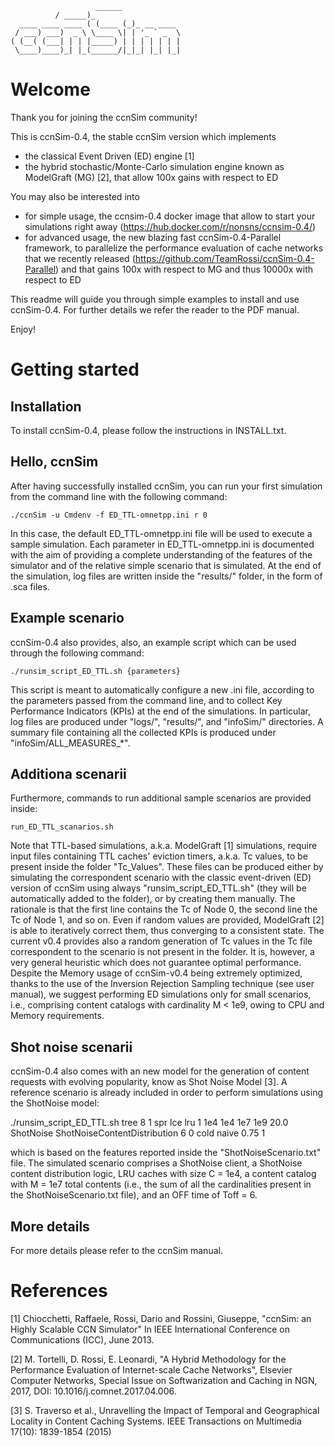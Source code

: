 

````
                   ______
		  / _____)_	      
  ____ ____ ____ ( (____ (_)_ __ ____  
 / ___) ___)  _ \ \____ \| | '_ ` _  \ 
( (__( (___| | | |_____) | | | | | | |
 \____)____)_| |_(______/|_|_| |_| |_|

````
# Welcome

Thank you for joining the ccnSim community!

This is ccnSim-0.4, the stable ccnSim version which implements
* the classical Event Driven (ED) engine [1]
* the hybrid stochastic/Monte-Carlo simulation engine known as ModelGraft (MG) [2], that allow 100x gains with respect to ED

You may also be interested into
* for simple usage,  the ccnsim-0.4 docker image  that allow to start your simulations right away (https://hub.docker.com/r/nonsns/ccnsim-0.4/)
*  for advanced usage, the new blazing fast ccnSim-0.4-Parallel framework, to parallelize the performance evaluation of cache networks that we recently released (https://github.com/TeamRossi/ccnSim-0.4-Parallel) and that gains 100x with respect to MG and thus 10000x with respect to ED

This readme will guide you through simple examples to install and use ccnSim-0.4. For further details we refer the reader to the PDF manual.

Enjoy!

# Getting started
## Installation 

To install ccnSim-0.4, please follow the instructions in INSTALL.txt. 

## Hello, ccnSim

After having successfully installed ccnSim, you can run your first simulation from the command line 
with the following command:

	./ccnSim -u Cmdenv -f ED_TTL-omnetpp.ini r 0

In this case, the default ED_TTL-omnetpp.ini file will be used to execute a sample simulation. 
Each parameter in ED_TTL-omnetpp.ini is documented with the aim of providing a complete understanding of the features of the simulator and of the relative simple scenario that is simulated. 
At the end of the simulation, log files are written inside the "results/" folder, in the form of .sca files. 

## Example scenario

ccnSim-0.4 also provides, also, an example script which can be used through the following command:

	./runsim_script_ED_TTL.sh {parameters}

This script is meant to automatically configure a new .ini file, according to the parameters passed from the command line, and to collect Key Performance Indicators (KPIs) at the end of the simulations.  In particular, log files are produced under "logs/", "results/", and "infoSim/" directories.  A summary file containing all the collected KPIs is produced under "infoSim/ALL_MEASURES_*".

## Additiona scenarii

Furthermore, commands to run additional sample scenarios are provided inside:

	run_ED_TTL_scanarios.sh

Note that TTL-based simulations, a.k.a. ModelGraft [1] simulations, require input files containing TTL caches' eviction timers, a.k.a. Tc values, to be present inside the folder "Tc_Values".
These files can be produced either by simulating the correspondent scenario with the classic event-driven (ED) version of ccnSim using always "runsim_script_ED_TTL.sh" (they will be automatically added to the folder), or by creating them manually. 
The rationale is that the first line contains the Tc of Node 0, the second line the Tc of Node 1, and so on. Even if random values are provided, ModelGraft [2] is able to iteratively correct them, thus converging to a consistent state. 
The current v0.4 provides also a random generation of Tc values in the Tc file correspondent to the scenario is not present in the folder. It is, however, a very general heuristic which does not guarantee optimal performance.
Despite the Memory usage of ccnSim-v0.4 being extremely optimized, thanks to the use of the Inversion Rejection Sampling technique (see user manual), we suggest performing ED simulations only for small scenarios, i.e., comprising content catalogs with cardinality M < 1e9, owing to CPU and Memory requirements. 

## Shot noise scenarii

ccnSim-0.4 also comes with an new  model for the generation of content requests with evolving popularity, know as Shot Noise Model [3].  A reference scenario is already included in order to perform simulations using the ShotNoise model: 

 ./runsim_script_ED_TTL.sh tree 8 1 spr lce lru 1 1e4 1e4 1e7 1e9 20.0 ShotNoise ShotNoiseContentDistribution 6 0 cold naive 0.75 1	

which is based on the features reported inside the "ShotNoiseScenario.txt" file.  The simulated scenario comprises a ShotNoise client, a ShotNoise content distribution logic, LRU caches with size C = 1e4, a content catalog with M = 1e7 total contents (i.e., the sum of all the cardinalities present in the ShotNoiseScenario.txt file), and an OFF time of Toff = 6.


## More details

For more details please refer to the ccnSim manual.

# References 

[1]  Chiocchetti, Raffaele, Rossi, Dario and Rossini, Giuseppe, "ccnSim: an Highly Scalable CCN Simulator" In IEEE International Conference on Communications (ICC), June 2013.

[2] M. Tortelli, D. Rossi, E. Leonardi, "A Hybrid Methodology for the Performance Evaluation of Internet-scale Cache Networks", Elsevier Computer Networks, Special Issue on Softwarization and Caching in NGN, 2017, DOI: 10.1016/j.comnet.2017.04.006.

[3] S. Traverso et al., Unravelling the Impact of Temporal and Geographical Locality in Content Caching Systems. IEEE Transactions on Multimedia 17(10): 1839-1854 (2015)

